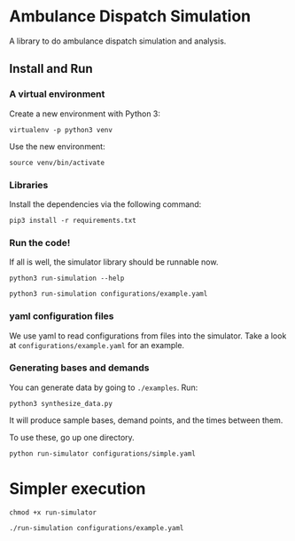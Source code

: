 # Ambulance Dispatch Simulation

A library to do ambulance dispatch simulation and analysis.

## Install and Run

### A virtual environment

Create a new environment with Python 3: 

`virtualenv -p python3 venv`

Use the new environment:

`source venv/bin/activate`


### Libraries

Install the dependencies via the following command:

`pip3 install -r requirements.txt` 



### Run the code! 

If all is well, the simulator library should be runnable now. 

`python3 run-simulation --help`

`python3 run-simulation configurations/example.yaml`

### yaml configuration files

We use yaml to read configurations from files into the simulator. Take a look 
at `configurations/example.yaml` for an example.


### Generating bases and demands

You can generate data by going to `./examples`. Run: 

`python3 synthesize_data.py` 

It will produce sample bases, demand points, and the times 
between them. 

To use these, go up one directory. 

`python run-simulator configurations/simple.yaml`


# Simpler execution

`chmod +x run-simulator`

`./run-simulation configurations/example.yaml`  
